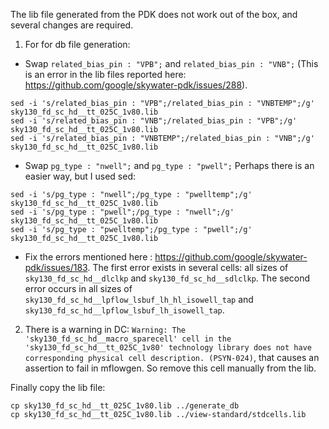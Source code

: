 The lib file generated from the PDK does not work out of the box, and several changes are required.

1. For for db file generation:
* Swap `related_bias_pin : "VPB";` and `related_bias_pin : "VNB";` (This is an error in the lib files reported here: https://github.com/google/skywater-pdk/issues/288).
```
sed -i 's/related_bias_pin : "VPB";/related_bias_pin : "VNBTEMP";/g' sky130_fd_sc_hd__tt_025C_1v80.lib
sed -i 's/related_bias_pin : "VNB";/related_bias_pin : "VPB";/g' sky130_fd_sc_hd__tt_025C_1v80.lib
sed -i 's/related_bias_pin : "VNBTEMP";/related_bias_pin : "VNB";/g' sky130_fd_sc_hd__tt_025C_1v80.lib
```
* Swap `pg_type : "nwell";` and `pg_type : "pwell";`
Perhaps there is an easier way, but I used sed:
```
sed -i 's/pg_type : "nwell";/pg_type : "pwelltemp";/g' sky130_fd_sc_hd__tt_025C_1v80.lib
sed -i 's/pg_type : "pwell";/pg_type : "nwell";/g' sky130_fd_sc_hd__tt_025C_1v80.lib
sed -i 's/pg_type : "pwelltemp";/pg_type : "pwell";/g' sky130_fd_sc_hd__tt_025C_1v80.lib
```
* Fix the errors mentioned here : https://github.com/google/skywater-pdk/issues/183. The first error exists in several cells: all sizes of `sky130_fd_sc_hd__dlclkp` and `sky130_fd_sc_hd__sdlclkp`. The second error occurs in all sizes of `sky130_fd_sc_hd__lpflow_lsbuf_lh_hl_isowell_tap` and `sky130_fd_sc_hd__lpflow_lsbuf_lh_isowell_tap`.

2. There is a warning in DC: `Warning: The 'sky130_fd_sc_hd__macro_sparecell' cell in the 'sky130_fd_sc_hd__tt_025C_1v80' technology library does not have corresponding physical cell description. (PSYN-024)`, that causes an assertion to fail in mflowgen. So remove this cell manually from the lib.

Finally copy the lib file:
```
cp sky130_fd_sc_hd__tt_025C_1v80.lib ../generate_db
cp sky130_fd_sc_hd__tt_025C_1v80.lib ../view-standard/stdcells.lib
```
